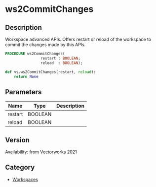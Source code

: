 # ws2CommitChanges

## Description
Workspace advanced APIs. Offers restart or reload of the workspace to commit the changes made by this APIs.

```pascal
PROCEDURE ws2CommitChanges(
				restart : BOOLEAN;
				reload  : BOOLEAN);
```

```python
def vs.ws2CommitChanges(restart, reload):
    return None
```

## Parameters
|Name|Type|Description|
|---|---|---|
|restart|BOOLEAN|   |
|reload|BOOLEAN|   |

## Version
Availability: from Vectorworks 2021

## Category
* [Workspaces](../Categories/Workspaces.md)
